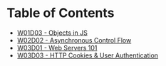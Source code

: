 # Table of Contents

* [W01D03 - Objects in JS](/w01d03)
* [W02D02 - Asynchronous Control Flow](/w02d02)
* [W03D01 - Web Servers 101](/w03d01)
* [W03D03 - HTTP Cookies & User Authentication](/w03d03)
